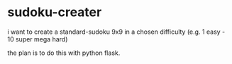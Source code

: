 # sudoku-creater
i want to create a standard-sudoku 9x9 in a chosen difficulty (e.g. 1 easy - 10 super mega hard)

the plan is to do this with python flask.

